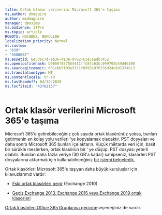 ```yaml
---
title: Ortak klasör verilerini Microsoft 365'e taşıma
ms.author: dmaguire
author: msdmaguire
manager: dansimp
ms.audience: ITPro
ms.topic: article
ROBOTS: NOINDEX, NOFOLLOW
localization_priority: Normal
ms.custom:
- "639"
- "3500007"
ms.assetid: 6e536c7d-ab36-413e-9702-63e51adb3452
ms.openlocfilehash: b9659f657555411ffd87a63bc099708b49d46300
ms.sourcegitcommit: 631cbb5f03e5371f0995e976536d24e9d13746c3
ms.translationtype: MT
ms.contentlocale: tr-TR
ms.lasthandoff: 04/22/2020
ms.locfileid: "43762157"
---
```

# <a name="migrate-public-folder-data-to-microsoft-365"></a>Ortak klasör verilerini Microsoft 365'e taşıma

Microsoft 365'e getirebileceğiniz çok sayıda ortak klasörünüz yoksa, bunları getirmenin en kolay yolu verileri 'ye kopyalamak olacaktır. PST dosyaları ve daha sonra Microsoft 365 bunları içe aktarın. Küçük miktarda veri için, basit bir sürükle meslerken, ortak klasörün bir ' ye düşüp. PST dosyası yeterli olabilir. Bundan daha fazla veriye (30 GB'a kadar) sahipseniz, klasörleri PST dosyalarına aktarmak için kullanabileceğiniz [bir işlemi belgeledik.](https://technet.microsoft.com/library/dn874017%28v=exchg.150%29.aspx)
  
Ortak klasörleri Microsoft 365'e taşıyan daha büyük kuruluşlar için kılavuzlarımız vardır:
  
- [Eski ortak klasörleri geçir](https://docs.microsoft.com/exchange/collaboration-exo/public-folders/batch-migration-of-legacy-public-folders) (Exchange 2010)

- [Geçiş Exchange 2013, Exchange 2016 veya Exchange 2019 ortak klasörleri](https://docs.microsoft.com/Exchange/collaboration/public-folders/migrate-to-exchange-online)

[Ortak klasörleri Office 365 Gruplarına geçirme](https://docs.microsoft.com/Exchange/collaboration/public-folders/migrate-to-office-365-groups)seçeneğiniz de vardır.
  
